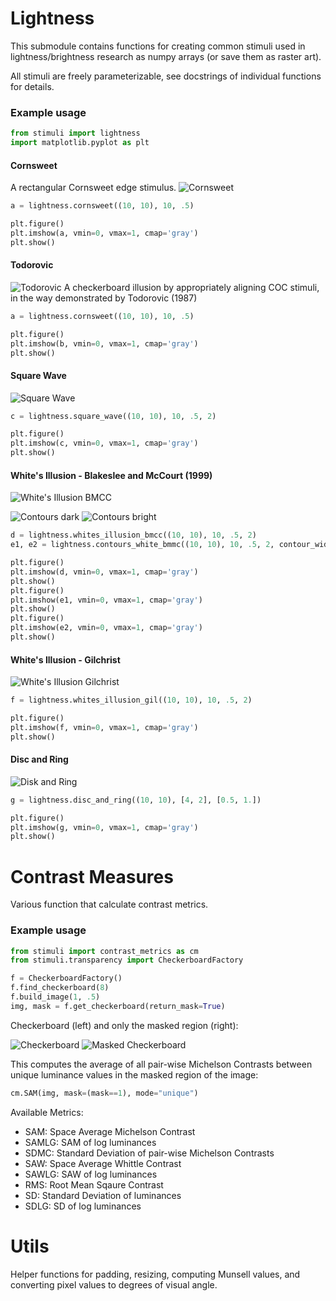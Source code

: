 
# Lightness
This submodule contains functions for creating common stimuli used in
lightness/brightness research as numpy arrays (or save them as raster art).

All stimuli are freely parameterizable, see docstrings of individual functions
for details.


### Example usage
```python
from stimuli import lightness
import matplotlib.pyplot as plt
```
#### Cornsweet 
A rectangular Cornsweet edge stimulus.
![Cornsweet](example_images/cornsweet.png)
```python
a = lightness.cornsweet((10, 10), 10, .5)

plt.figure()
plt.imshow(a, vmin=0, vmax=1, cmap='gray')
plt.show()
```

#### Todorovic
![Todorovic](example_images/todorovic.png)
A checkerboard illusion by appropriately aligning COC stimuli, in the way demonstrated by Todorovic (1987)
```python
a = lightness.cornsweet((10, 10), 10, .5)

plt.figure()
plt.imshow(b, vmin=0, vmax=1, cmap='gray')
plt.show()
```

#### Square Wave
![Square Wave](example_images/square_wave.png)
```python
c = lightness.square_wave((10, 10), 10, .5, 2)

plt.figure()
plt.imshow(c, vmin=0, vmax=1, cmap='gray')
plt.show()

```
#### White's Illusion - Blakeslee and McCourt (1999)
![White's Illusion BMCC](example_images/whites_illusion_bmcc.png)

![Contours dark](example_images/contours_white_bmcc_dark.png)
![Contours bright](example_images/contours_white_bmcc_bright.png)
```python
d = lightness.whites_illusion_bmcc((10, 10), 10, .5, 2)
e1, e2 = lightness.contours_white_bmmc((10, 10), 10, .5, 2, contour_width=3)

plt.figure()
plt.imshow(d, vmin=0, vmax=1, cmap='gray')
plt.show()
plt.figure()
plt.imshow(e1, vmin=0, vmax=1, cmap='gray')
plt.show()
plt.figure()
plt.imshow(e2, vmin=0, vmax=1, cmap='gray')
plt.show()

```
#### White's Illusion - Gilchrist
![White's Illusion Gilchrist](example_images/whites_illusion_gil.png)
```python
f = lightness.whites_illusion_gil((10, 10), 10, .5, 2)

plt.figure()
plt.imshow(f, vmin=0, vmax=1, cmap='gray')
plt.show()

```
#### Disc and Ring
![Disk and Ring](example_images/disc_and_ring.png)
```python
g = lightness.disc_and_ring((10, 10), [4, 2], [0.5, 1.])

plt.figure()
plt.imshow(g, vmin=0, vmax=1, cmap='gray')
plt.show()
```

# Contrast Measures
Various function that calculate contrast metrics.

### Example usage

```python
from stimuli import contrast_metrics as cm
from stimuli.transparency import CheckerboardFactory

f = CheckerboardFactory()
f.find_checkerboard(8)
f.build_image(1, .5)
img, mask = f.get_checkerboard(return_mask=True)
```
Checkerboard (left) and only the masked region (right):

![Checkerboard](example_images/checkerboard.png)
![Masked Checkerboard](example_images/checkerboard_masked.png)

This computes the average of all pair-wise Michelson Contrasts between unique luminance values in the
masked region of the image:
```python
cm.SAM(img, mask=(mask==1), mode="unique")
```
Available Metrics:
- SAM: Space Average Michelson Contrast
- SAMLG: SAM of log luminances
- SDMC: Standard Deviation of pair-wise Michelson Contrasts
- SAW: Space Average Whittle Contrast
- SAWLG: SAW of log luminances
- RMS: Root Mean Sqaure Contrast
- SD: Standard Deviation of luminances
- SDLG: SD of log luminances


# Utils
Helper functions for padding, resizing, computing Munsell values, and
converting pixel values to degrees of visual angle.
